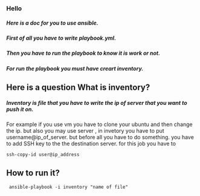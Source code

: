 ### Hello 
##### Here is a doc for you to use ansible. 
##### First of all you have to write playbook.yml.
##### Then you have to run the playbook to know it is work or not.
##### For run the playbook you must have creart inventory.
## Here is a question What is inventory?
##### Inventory is file that you have to write the ip of server that you want to push it on.
For example if you use vm you have to clone your ubuntu and then change the ip.
but also you may use server , in invetory you have to put username@ip_of_server. but before all you have to do something.
you have to add SSH key to the the destination server. for this job you have to 

```
ssh-copy-id user@ip_address
```
## How to run it?
```
 ansible-playbook -i inventory "name of file"
```





